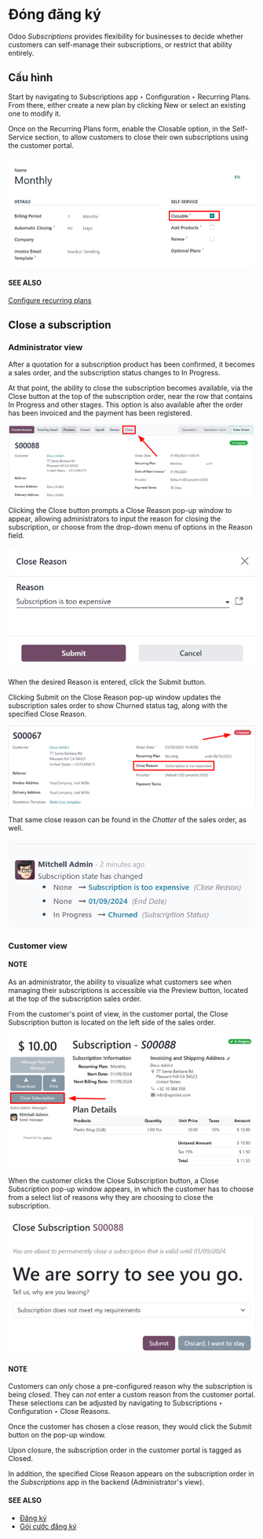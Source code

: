 # Đóng đăng ký

Odoo *Subscriptions* provides flexibility for businesses to decide whether customers can self-manage
their subscriptions, or restrict that ability entirely.

## Cấu hình

Start by navigating to Subscriptions app ‣ Configuration ‣ Recurring Plans.
From there, either create a new plan by clicking New or select an existing one to modify
it.

Once on the Recurring Plans form, enable the Closable option, in the
Self-Service section, to allow customers to close their own subscriptions using the
customer portal.

![The Closable option on a recurring plan form in Odoo Subscriptions.](closing/recurring-plans-closable-option.png)

#### SEE ALSO
[Configure recurring plans](plans.md)

## Close a subscription

### Administrator view

After a quotation for a subscription product has been confirmed, it becomes a sales order, and the
subscription status changes to In Progress.

At that point, the ability to close the subscription becomes available, via the Close
button at the top of the subscription order, near the row that contains In Progress and
other stages. This option is also available after the order has been invoiced and the payment has
been registered.

![Close subscription from an administration point of view with Odoo Subscriptions.](closing/close-subscriptions-administrator.png)

Clicking the Close button prompts a Close Reason pop-up window to appear,
allowing administrators to input the reason for closing the subscription, or choose from the
drop-down menu of options in the Reason field.

![The Close Reason pop-up when the Close button is clicked in Odoo Subscriptions.](closing/close-reason-popup.png)

When the desired Reason is entered, click the Submit button.

Clicking Submit on the Close Reason pop-up window updates the subscription
sales order to show Churned status tag, along with the specified Close
Reason.

![A churned sales order for a closed subscription in Odoo Subscriptions.](closing/churned-sales-order.png)

That same close reason can be found in the *Chatter* of the sales order, as well.

![The chatter of a churned sales order for a closed subscription in Odoo Subscriptions.](closing/churned-sales-order-chatter.png)

### Customer view

#### NOTE
As an administrator, the ability to visualize what customers see when managing their
subscriptions is accessible via the Preview button, located at the top of the
subscription sales order.

From the customer's point of view, in the customer portal, the Close Subscription button
is located on the left side of the sales order.

![Close subscription button on a customer's view of a sales order in Odoo Subscriptions.](closing/close-subscription-button-customer-view.png)

When the customer clicks the Close Subscription button, a Close Subscription
pop-up window appears, in which the customer has to choose from a select list of reasons why they
are choosing to close the subscription.

![The close subscription pop-up window customers see when closing a subscription.](closing/close-subscription-customer-pov.png)

#### NOTE
Customers can *only* chose a pre-configured reason why the subscription is being closed. They can
*not* enter a custom reason from the customer portal. These selections can be adjusted by
navigating to Subscriptions ‣ Configuration ‣ Close Reasons.

Once the customer has chosen a close reason, they would click the Submit button on the
pop-up window.

Upon closure, the subscription order in the customer portal is tagged as Closed.

In addition, the specified Close Reason appears on the subscription order in the
*Subscriptions* app in the backend (Administrator's view).

#### SEE ALSO
- [Đăng ký](../subscriptions.md)
- [Gói cước đăng ký](plans.md)
